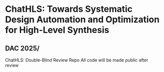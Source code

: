# ChatHLS: Towards Systematic Design Automation and Optimization for High-Level Synthesis
## DAC 2025/ 
ChatHLS: Double-Blind Review Repo
All code will be made public after review
